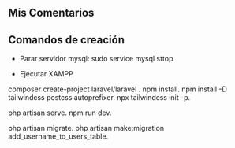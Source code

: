 
## Mis Comentarios


## Comandos de creación

- Parar servidor mysql:
    sudo service mysql sttop

- Ejecutar XAMPP


composer create-project laravel/laravel <proyecto>.
npm install.
npm install -D tailwindcss postcss autoprefixer.
npx tailwindcss init -p.


php artisan serve.
npm run dev.

php artisan migrate.
php artisan make:migration add_username_to_users_table.
